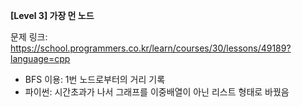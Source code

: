 **[Level 3] 가장 먼 노드**

문제 링크: https://school.programmers.co.kr/learn/courses/30/lessons/49189?language=cpp

* BFS 이용: 1번 노드로부터의 거리 기록
* 파이썬: 시간초과가 나서 그래프를 이중배열이 아닌 리스트 형태로 바꿨음

